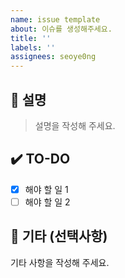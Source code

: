```yaml
---
name: issue template
about: 이슈를 생성해주세요.
title: ''
labels: ''
assignees: seoye0ng
---
```


## 📄 설명

> 설명을 작성해 주세요.

## ✔️ TO-DO

- [x] 해야 할 일 1
- [ ] 해야 할 일 2

## 🔔 기타 (선택사항)

기타 사항을 작성해 주세요.
